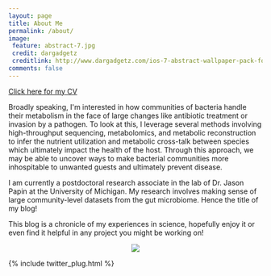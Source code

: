 ```yaml
---
layout: page
title: About Me
permalink: /about/
image:
 feature: abstract-7.jpg
 credit: dargadgetz
 creditlink: http://www.dargadgetz.com/ios-7-abstract-wallpaper-pack-for-iphone-5-and-ipod-touch-retina/
comments: false
---
```


<a href="http://mjenior.github.io/cv/" class="btn btn-success">Click here for my CV</a>

Broadly speaking, I'm interested in how communities of bacteria handle their metabolism in the face of large changes like 
antibiotic treatment or invasion by a pathogen. To look at this, I leverage several methods involving high-throughput sequencing, metabolomics, and metabolic reconstruction to infer the nutrient utilization and metabolic cross-talk between species which ultimately impact the health of the host. Through this approach, we may be able to uncover ways to make bacterial communities more inhospitable to unwanted guests and ultimately prevent disease.

I am currently a postdoctoral research associate in the lab of Dr. Jason Papin at the University of Michigan. My 
research involves making sense of large community-level datasets from the gut microbiome. Hence the title of my blog!

This blog is a chronicle of my experiences in science, hopefully enjoy it or even find it helpful in any project you might be working on!

<div style="text-align:center"><img src ="http://phdcomics.com/comics/archive/phd041608s.gif" /></div>


{% include twitter_plug.html %}
